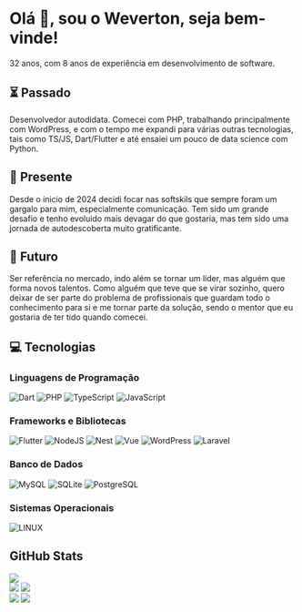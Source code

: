 # Olá 👋, sou o Weverton, seja bem-vinde!

32 anos, com 8 anos de experiência em desenvolvimento de software.

## ⏳ Passado

Desenvolvedor autodidata. Comecei com PHP, trabalhando principalmente com WordPress, e com o tempo me expandi para várias outras tecnologias, tais como TS/JS, Dart/Flutter e até ensaiei um pouco de data science com Python.

## 🌱 Presente

Desde o inicio de 2024 decidi focar nas softskils que sempre foram um gargalo para mim, especialmente comunicação. Tem sido um grande desafio e tenho evoluido mais devagar do que gostaria, mas tem sido uma jornada de autodescoberta muito gratificante.

## 🚀 Futuro

Ser referência no mercado, indo além se tornar um líder, mas alguém que forma novos talentos. Como alguém que teve que se virar sozinho, quero deixar de ser parte do problema de profissionais que guardam todo o conhecimento para si e me tornar parte da solução, sendo o mentor que eu gostaria de ter tido quando comecei.

## 💻 Tecnologias

### Linguagens de Programação

![Dart](https://img.shields.io/badge/dart-%230175C2.svg?style=for-the-badge&logo=dart&logoColor=white)
![PHP](https://img.shields.io/badge/php-%23777BB4.svg?style=for-the-badge&logo=php&logoColor=white)
![TypeScript](https://img.shields.io/badge/typescript-%23007ACC.svg?style=for-the-badge&logo=typescript&logoColor=white)
![JavaScript](https://img.shields.io/badge/javascript-%23323330.svg?style=for-the-badge&logo=javascript&logoColor=%23F7DF1E)

### Frameworks e Bibliotecas

![Flutter](https://img.shields.io/badge/Flutter-%2302569B.svg?style=for-the-badge&logo=Flutter&logoColor=white)
![NodeJS](https://img.shields.io/badge/node.js-6DA55F?style=for-the-badge&logo=node.js&logoColor=white)
![Nest](https://img.shields.io/badge/nestjs-%23E0234E.svg?style=for-the-badge&logo=nestjs&logoColor=white)
![Vue](https://img.shields.io/badge/vuejs-%2335495e.svg?style=for-the-badge&logo=vuedotjs&logoColor=%234FC08D)
![WordPress](https://img.shields.io/badge/WordPress-%23117AC9.svg?style=for-the-badge&logo=WordPress&logoColor=white)
![Laravel](https://img.shields.io/badge/laravel-%23FF2D20.svg?style=for-the-badge&logo=laravel&logoColor=white)

### Banco de Dados

![MySQL](https://img.shields.io/badge/MySQL-4479A1?style=for-the-badge&logo=mysql&logoColor=white)
![SQLite](https://img.shields.io/badge/SQLite-003B57?style=for-the-badge&logo=sqlite&logoColor=white)
![PostgreSQL](https://img.shields.io/badge/PostgreSQL-000?style=for-the-badge&logo=postgresql)

### Sistemas Operacionais

![LINUX](https://img.shields.io/badge/Linux-FCC624?style=for-the-badge&logo=linux&logoColor=black)

## GitHub Stats

![](http://profile-cards-247.vercel.app/api/cards/profile-details?username=wevertonj&theme=2077)<br>
![](http://profile-cards-247.vercel.app/api/cards/repos-per-language?username=wevertonj&exclude=html&theme=2077)
![](http://profile-cards-247.vercel.app/api/cards/most-commit-language?username=wevertonj&exclude=html&theme=2077)<br>
![](http://profile-cards-247.vercel.app/api/cards/stats?username=wevertonj&theme=2077)
![](http://profile-cards-247.vercel.app/api/cards/productive-time?username=wevertonj&theme=2077&utcOffset=-3)
